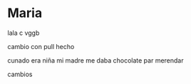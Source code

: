 # Maria

lala  c vggb

cambio con pull hecho

cunado era niña mi madre me daba chocolate par merendar

cambios 
